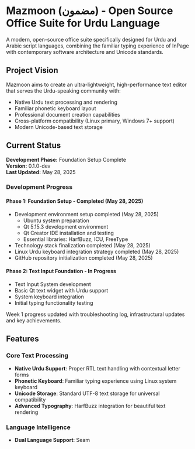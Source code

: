 # Mazmoon (مضمون) - Open Source Office Suite for Urdu Language

A modern, open-source office suite specifically designed for Urdu and Arabic script languages, combining the familiar typing experience of InPage with contemporary software architecture and Unicode standards.

## Project Vision

Mazmoon aims to create an ultra-lightweight, high-performance text editor that serves the Urdu-speaking community with:

- Native Urdu text processing and rendering
- Familiar phonetic keyboard layout
- Professional document creation capabilities
- Cross-platform compatibility (Linux primary, Windows 7+ support)
- Modern Unicode-based text storage

## Current Status

**Development Phase:** Foundation Setup Complete  
**Version:** 0.1.0-dev  
**Last Updated:** May 28, 2025

### Development Progress

#### Phase 1: Foundation Setup - Completed (May 28, 2025)
- Development environment setup completed (May 28, 2025)
  - Ubuntu system preparation
  - Qt 5.15.3 development environment
  - Qt Creator IDE installation and testing
  - Essential libraries: HarfBuzz, ICU, FreeType
- Technology stack finalization completed (May 28, 2025)
- Linux Urdu keyboard integration strategy completed (May 28, 2025)
- GitHub repository initialization completed (May 28, 2025)

#### Phase 2: Text Input Foundation - In Progress
- Text Input System development
- Basic Qt text widget with Urdu support
- System keyboard integration
- Initial typing functionality testing

Week 1 progress updated with troubleshooting log, infrastructural updates and key achievements.

## Features

### Core Text Processing
- **Native Urdu Support**: Proper RTL text handling with contextual letter forms
- **Phonetic Keyboard**: Familiar typing experience using Linux system keyboard
- **Unicode Storage**: Standard UTF-8 text storage for universal compatibility
- **Advanced Typography**: HarfBuzz integration for beautiful text rendering

### Language Intelligence
- **Dual Language Support**: Seam

